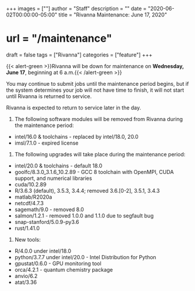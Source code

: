 +++
images = [""]
author = "Staff"
description = ""
date = "2020-06-02T00:00:00-05:00"
title = "Rivanna Maintenance: June 17, 2020"
# url = "/maintenance"
draft = false
tags = ["Rivanna"]
categories = ["feature"]
+++


{{< alert-green >}}Rivanna will be down for maintenance on <strong>Wednesday, June 17</strong>, beginning at 6 a.m.{{< /alert-green >}}

You may continue to submit jobs until the maintenance period begins, but if the system determines your job will not have time to finish, it will not start until Rivanna is returned to service.

Rivanna is expected to return to service later in the day.

1. The following software modules will be removed from Rivanna during the maintenance period:
* intel/16.0 & toolchains - replaced by intel/18.0, 20.0
* imsl/7.1.0 - expired license

1. The following upgrades will take place during the maintenance period:
* intel/20.0 & toolchains - default 18.0
* goolfc/8.3.0_3.1.6_10.2.89 - GCC 8 toolchain with OpenMPI, CUDA support, and numerical libraries
* cuda/10.2.89
* R/3.6.3 (default), 3.5.3, 3.4.4; removed 3.6.[0-2], 3.5.1, 3.4.3
* matlab/R2020a
* netcdf/4.7.3
* sagemath/9.0 - removed 8.0
* salmon/1.2.1 - removed 1.0.0 and 1.1.0 due to segfault bug
* snap-stanford/5.0.9-py3.6
* rust/1.41.0

1. New tools:
* R/4.0.0 under intel/18.0
* python/3.7.7 under intel/20.0 - Intel Distribution for Python
* gpustat/0.6.0 - GPU monitoring tool
* orca/4.2.1 - quantum chemistry package
* anvio/6.2
* atat/3.36
